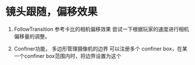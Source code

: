 # 镜头跟随，偏移效果
1. FollowTransition
参考卡比的相机偏移效果
尝试一下根据玩家的速度进行相机偏移量的调整。

1. Confiner功能， 多边形管理摄像机的边界
可以注册多个 confiner box，在某一个confiner box范围内时，将边界设置为这个